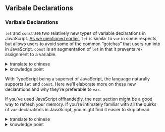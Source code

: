 ## Varibale Declarations
### Varibale Declarations
`let` and `const` are two relatively new types of variable declarations in JavaScript. [As we mentioned earlier](https://www.typescriptlang.org/docs/handbook/basic-types.html#a-note-about-let), `let` is similar to `var` in some respects, but allows users to avoid some of the common “gotchas” that users run into in JavaScript. `const` is an augmentation of `let` in that it prevents re-assignment to a variable.

<details>
  <summary>translate to chinese</summary>
  
  在`JavaScript`中，`let`和`const`是俩个相对新的变量声明类型。正如我们之前提到的，`let`在一些方面与`var`类似，但是它可以让用户避免一些在`JavaScript`中经常遇见的“陷阱”。`const`是`let`的增强，因为它阻止为一个变量重新赋值。
</details>

<details>
  <summary>knowledge point</summary>
  
  * [respect](https://www.youdao.com/w/respect/#keyfrom=dict2.top): 美 [rɪˈspekt] 
    n. 尊敬，尊重；**方面**
    vt. 尊敬，遵守
  * run into: 遭遇，陷入；撞上；偶然遇见
  * [augument](http://www.youdao.com/w/eng/augment/#keyfrom=dict.basic.relword): 美 [ɔːɡˈment]
    vi/vt/n. 增加；增大
</details>

With TypeScript being a superset of JavaScript, the language naturally supports `let` and `const`. Here we’ll elaborate more on these new declarations and why they’re preferable to `var`.

If you’ve used JavaScript offhandedly, the next section might be a good way to refresh your memory. If you’re intimately familiar with all the quirks of `var` declarations in JavaScript, you might find it easier to skip ahead.

<details>
  <summary>translate to chinese</summary>
  
  由于`TypeScript`是`JavaScript`的超集，所以它自然地支持`let`和`const`。这里我们精心制作了很多内容关于这些新的声明并且介绍他们为什么比`var`更可取。

  如果你已经在使用`JavaScript`,下一节可能是刷新你的记忆的更好的方式。如果你熟悉`JavaScript`中`var`声明的所有怪癖，你可能会发现更容易提前跳过。
</details>

<details>
  <summary>knowledge point</summary>
  
  * [elaborate](http://www.youdao.com/w/elaborate/#keyfrom=dict2.top): 美 [ɪ'læbəret]
    adj. 精心制作的；详尽的；刹费苦心的
    vt. 精心制作
    vi. 详细描述；变复杂
    ![](https://raw.githubusercontent.com/wangkaiwd/drawing-bed/master/english-study-ts-variable-declaration.png)
    
  * intimate: 美 [ˈɪntɪmət] 
    adj. 亲密的；私人的；精通的
    n. 知己；至交
    vt. 暗示；通知；宣布
  * quirk:  美 [kwɜːrk]
    n. 怪癖；急转；借口
  ![](https://raw.githubusercontent.com/wangkaiwd/drawing-bed/master/english-study-ts-document-perfer.png)
</details>
